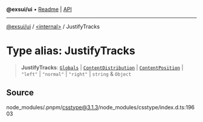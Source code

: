 **@exsui/ui** • [Readme](../../README.md) \| [API](../../globals.md)

***

[@exsui/ui](../../README.md) / [\<internal\>](../README.md) / JustifyTracks

# Type alias: JustifyTracks

> **JustifyTracks**: [`Globals`](Globals.md) \| [`ContentDistribution`](ContentDistribution.md) \| [`ContentPosition`](ContentPosition.md) \| `"left"` \| `"normal"` \| `"right"` \| `string` & `Object`

## Source

node\_modules/.pnpm/csstype@3.1.3/node\_modules/csstype/index.d.ts:19603

